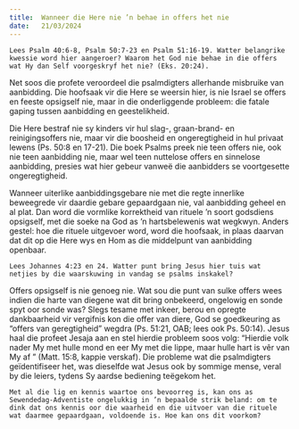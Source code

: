 ```yaml
---
title:  Wanneer die Here nie ’n behae in offers het nie
date:   21/03/2024
---
```


`Lees Psalm 40:6-8, Psalm 50:7-23 en Psalm 51:16-19. Watter belangrike kwessie word hier aangeroer? Waarom het God nie behae in die offers wat Hy dan Self voorgeskryf het nie? (Eks. 20:24).`

Net soos die profete veroordeel die psalmdigters allerhande misbruike van aanbidding. Die hoofsaak vir die Here se weersin hier, is nie Israel se offers en feeste opsigself nie, maar in die onderliggende probleem: die fatale gaping tussen aanbidding en geestelikheid.

Die Here bestraf nie sy kinders vir hul slag-, graan-brand- en reinigingsoffers nie, maar vir die boosheid en ongeregtigheid in hul privaat lewens (Ps. 50:8 en 17-21). Die boek Psalms preek nie teen offers nie, ook nie teen aanbidding nie, maar wel teen nuttelose offers en sinnelose aanbidding, presies wat hier gebeur vanweë die aanbidders se voortgesette ongeregtigheid.

Wanneer uiterlike aanbiddingsgebare nie met die regte innerlike beweegrede vir daardie gebare gepaardgaan nie, val aanbidding geheel en al plat. Dan word die vormlike korrektheid van rituele ’n soort godsdiens opsigself, met die soeke na God as ’n hartsbelewenis wat wegkwyn. Anders gestel: hoe die rituele uitgevoer word, word die hoofsaak, in plaas daarvan dat dit op die Here wys en Hom as die middelpunt van aanbidding openbaar.

`Lees Johannes 4:23 en 24. Watter punt bring Jesus hier tuis wat netjies by die waarskuwing in vandag se psalms inskakel?`

Offers opsigself is nie genoeg nie. Wat sou die punt van sulke offers wees indien die harte van diegene wat dit bring onbekeerd, ongelowig en sonde spyt oor sonde was? Slegs tesame met inkeer, berou en opregte dankbaarheid vir vergifnis kon die offer van diere, God se goedkeuring as “offers van geregtigheid” wegdra (Ps. 51:21, OAB; lees ook Ps. 50:14). Jesus haal die profeet Jesaja aan en stel hierdie probleem soos volg: “Hierdie volk nader My met hulle mond en eer My met die lippe, maar hulle hart is vêr van My af ” (Matt. 15:8, kappie verskaf). Die probleme wat die psalmdigters geïdentifiseer het, was dieselfde wat Jesus ook by sommige mense, veral by die leiers, tydens Sy aardse bediening teëgekom het.

`Met al die lig en kennis waartoe ons bevoorreg is, kan ons as Sewendedag-Adventiste ongelukkig in ’n bepaalde strik beland: om te dink dat ons kennis oor die waarheid en die uitvoer van die rituele wat daarmee gepaardgaan, voldoende is. Hoe kan ons dit voorkom?`